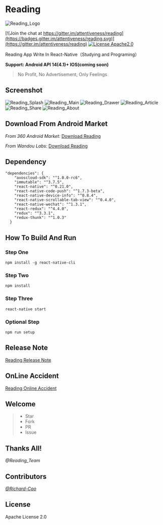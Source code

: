 # Reading
![Reading_Logo](./Reading_Logo.png)

[![Join the chat at https://gitter.im/attentiveness/reading](https://badges.gitter.im/attentiveness/reading.svg)](https://gitter.im/attentiveness/reading)
[![License Apache2.0](https://img.shields.io/hexpm/l/plug.svg)](https://raw.githubusercontent.com/attentiveness/reading/master/LICENSE)

Reading App Write In React-Native（Studying and Programing）

**Support: Android API 14(4.1)+    IOS(coming soon)**

> No Profit, No Advertisement, Only Feelings

## Screenshot
![Reading_Splash](./screenshot/Reading_Splash.jpg) ![Reading_Main](./screenshot/Reading_Main.jpg)
![Reading_Drawer](./screenshot/Reading_Drawer.jpg) ![Reading_Article](./screenshot/Reading_Article.jpg)
![Reading_Share](./screenshot/Reading_Share.jpg) ![Reading_About](./screenshot/Reading_About.jpg)

## Download From Android Market
*From 360 Android Market:* [Download Reading](http://zhushou.360.cn/detail/index/soft_id/3217938?recrefer=SE_D_Reading)

*From Wandou Labs:* [Download Reading](http://www.wandoujia.com/apps/com.reading)

## Dependency
```
"dependencies": {
    "avoscloud-sdk": "^1.0.0-rc6",
    "immutable": "^3.7.5",
    "react-native": "^0.21.0",
    "react-native-code-push": "^1.7.3-beta",
    "react-native-device-info": "^0.8.4",
    "react-native-scrollable-tab-view": "^0.4.0",
    "react-native-wechat": "^1.3.1",
    "react-redux": "^4.4.0",
    "redux": "^3.3.1",
    "redux-thunk": "^1.0.3"
  }
```
## How To Build And Run
### Step One
```
npm install -g react-native-cli
```
### Step Two
```
npm install
```
### Step Three
```
react-native start
```
### Optional Step
```
npm run setup
```

## Release Note
[Reading Release Note](./Reading_Release_Note.md)

## OnLine Accident
[Reading Online Accident](./Reading线上事故复盘.md)

## Welcome
>* Star
>* Fork
>* PR
>* Issue

## Thanks All!
*@Reading_Team*

## Contributors
*[@Richard-Cao](https://github.com/Richard-Cao)*

## License
Apache License 2.0